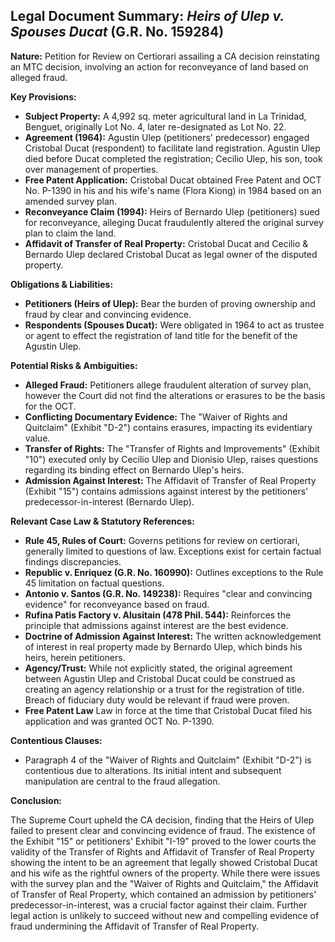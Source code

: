 ## Legal Document Summary: *Heirs of Ulep v. Spouses Ducat* (G.R. No. 159284)

**Nature:** Petition for Review on Certiorari assailing a CA decision reinstating an MTC decision, involving an action for reconveyance of land based on alleged fraud.

**Key Provisions:**

*   **Subject Property:** A 4,992 sq. meter agricultural land in La Trinidad, Benguet, originally Lot No. 4, later re-designated as Lot No. 22.
*   **Agreement (1964):** Agustin Ulep (petitioners' predecessor) engaged Cristobal Ducat (respondent) to facilitate land registration. Agustin Ulep died before Ducat completed the registration; Cecilio Ulep, his son, took over management of properties.
*   **Free Patent Application:** Cristobal Ducat obtained Free Patent and OCT No. P-1390 in his and his wife's name (Flora Kiong) in 1984 based on an amended survey plan.
*   **Reconveyance Claim (1994):** Heirs of Bernardo Ulep (petitioners) sued for reconveyance, alleging Ducat fraudulently altered the original survey plan to claim the land.
* **Affidavit of Transfer of Real Property:** Cristobal Ducat and Cecilio & Bernardo Ulep declared Cristobal Ducat as legal owner of the disputed property.

**Obligations & Liabilities:**

*   **Petitioners (Heirs of Ulep):** Bear the burden of proving ownership and fraud by clear and convincing evidence.
*   **Respondents (Spouses Ducat):** Were obligated in 1964 to act as trustee or agent to effect the registration of land title for the benefit of the Agustin Ulep.

**Potential Risks & Ambiguities:**

*   **Alleged Fraud:** Petitioners allege fraudulent alteration of survey plan, however the Court did not find the alterations or erasures to be the basis for the OCT.
*   **Conflicting Documentary Evidence:** The "Waiver of Rights and Quitclaim" (Exhibit "D-2") contains erasures, impacting its evidentiary value.
*   **Transfer of Rights:** The "Transfer of Rights and Improvements" (Exhibit "10") executed only by Cecilio Ulep and Dionisio Ulep, raises questions regarding its binding effect on Bernardo Ulep's heirs.
*   **Admission Against Interest:** The Affidavit of Transfer of Real Property (Exhibit "15") contains admissions against interest by the petitioners' predecessor-in-interest (Bernardo Ulep).

**Relevant Case Law & Statutory References:**

*   **Rule 45, Rules of Court:** Governs petitions for review on certiorari, generally limited to questions of law.  Exceptions exist for certain factual findings discrepancies.
*   **Republic v. Enriquez (G.R. No. 160990):** Outlines exceptions to the Rule 45 limitation on factual questions.
*   **Antonio v. Santos (G.R. No. 149238):** Requires "clear and convincing evidence" for reconveyance based on fraud.
*   **Rufina Patis Factory v. Alusitain (478 Phil. 544):** Reinforces the principle that admissions against interest are the best evidence.
* **Doctrine of Admission Against Interest:** The written acknowledgement of interest in real property made by Bernardo Ulep, which binds his heirs, herein petitioners.
* **Agency/Trust:** While not explicitly stated, the original agreement between Agustin Ulep and Cristobal Ducat could be construed as creating an agency relationship or a trust for the registration of title. Breach of fiduciary duty would be relevant if fraud were proven.
* **Free Patent Law** Law in force at the time that Cristobal Ducat filed his application and was granted OCT No. P-1390.

**Contentious Clauses:**

*   Paragraph 4 of the "Waiver of Rights and Quitclaim" (Exhibit "D-2") is contentious due to alterations. Its initial intent and subsequent manipulation are central to the fraud allegation.

**Conclusion:**

The Supreme Court upheld the CA decision, finding that the Heirs of Ulep failed to present clear and convincing evidence of fraud. The existence of the Exhibit "15" or petitioners' Exhibit "I-19" proved to the lower courts the validity of the Transfer of Rights and Affidavit of Transfer of Real Property showing the intent to be an agreement that legally showed Cristobal Ducat and his wife as the rightful owners of the property. While there were issues with the survey plan and the "Waiver of Rights and Quitclaim," the Affidavit of Transfer of Real Property, which contained an admission by petitioners' predecessor-in-interest, was a crucial factor against their claim. Further legal action is unlikely to succeed without new and compelling evidence of fraud undermining the Affidavit of Transfer of Real Property.
